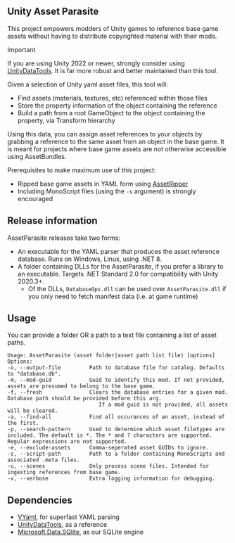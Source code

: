 ## Unity Asset Parasite
This project empowers modders of Unity games to reference base game assets without having to distribute copyrighted material with their mods.


> [!IMPORTANT]  
> If you are using Unity 2022 or newer, strongly consider using [UnityDataTools](https://github.com/Unity-Technologies/UnityDataTools/). It is far more robust and better maintained than this tool.

Given a selection of Unity yaml asset files, this tool will:
- Find assets (materials, textures, etc) referenced within those files
- Store the property information of the object containing the reference
- Build a path from a root GameObject to the object containing the property, via Transform hierarchy

Using this data, you can assign asset references to your objects by grabbing a reference to the same asset from an object in the base game. It is meant for projects where base game assets are not otherwise accessible using AssetBundles.

Prerequisites to make maximum use of this project:
- Ripped base game assets in YAML form using [AssetRipper](https://github.com/AssetRipper/AssetRipper)
- Including MonoScript files (using the `-s` argument) is strongly encouraged

## Release information

AssetParasite releases take two forms:
- An executable for the YAML parser that produces the asset reference database. Runs on Windows, Linux, using .NET 8.
- A folder containing DLLs for the AssetParasite, if you prefer a library to an executable. Targets .NET Standard 2.0 for compatibility with Unity 2020.3+.
  - Of the DLLs, `DatabaseOps.dll` can be used over `AssetParasite.dll` if you only need to fetch manifest data (i.e. at game runtime)

## Usage
You can provide a folder OR a path to a text file containing a list of asset paths.
```
Usage: AssetParasite (asset folder|asset path list file) [options]
Options:
-o, --output-file         Path to database file for catalog. Defaults to "database.db".
-m, --mod-guid            Guid to identify this mod. If not provided, assets are presumed to belong to the base game.
-f, --fresh               Clears the database entries for a given mod. Database path should be provided before this arg.
                             If a mod guid is not provided, all assets will be cleared.
-a, --find-all            Find all occurances of an asset, instead of the first.
-p, --search-pattern      Used to determine which asset filetypes are included. The default is *. The * and ? characters are supported. Regular expressions are not supported.
-e, --exclude-assets      Comma-seperated asset GUIDs to ignore.
-s, --script-path         Path to a folder containing MonoScripts and associated .meta files.
-u, --scenes              Only process scene files. Intended for ingesting references from base game.
-v, --verbose             Extra logging information for debugging.
```

## Dependencies
- [VYaml](https://github.com/hadashiA/VYaml), for superfast YAML parsing
- [UnityDataTools](https://github.com/Unity-Technologies/UnityDataTools/), as a reference
- [Microsoft.Data.SQlite](https://learn.microsoft.com/en-us/dotnet/standard/data/sqlite/?tabs=net-cli), as our SQLite engine